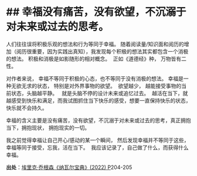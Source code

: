 # \## 幸福没有痛苦，没有欲望，不沉溺于对未来或过去的思考。

人们往往误将积极乐观的想法和行为等同于幸福。 随着阅读量/知识面和阅历的增加（阅历很重要，因为实践出真知），我发现每个积极的想法其实都包含一个消极的想法。 积极和消极是如影随形的相对概念。  正如《道德经》种， 万物皆有二性。

对作者来说， 幸福不等同于积极的心态，也不等同于没有消极的想法。 幸福是一种无欲无求的状态， 特别是对外界事物的欲望。  欲望越少， 越能接受事物的当前状态，头脑越平静。   就是头脑不停的设计未来或追忆过去。  越活在当下，就越感受到快乐和满足，而我试图抓住当下快乐的感受，想要一直保持快乐的状态，快乐就不会持久。

幸福的含义主要是没有痛苦，没有欲望，不沉溺于对未来或过去的思考，真正拥抱当下，拥抱现状， 拥抱现实的一切。

我之前觉得幸福让自己开心/感动的某一个瞬间， 然后发现幸福并不等同于这些，幸福等同于接受，忘我，活在当下。  我应该记录了，自己做了什么，而获得什么幸福。

**出处**：[埃里克·乔根森《纳瓦尔宝典》(2022) P](zotero://select/library/items/YFDRE2WS)204-205

